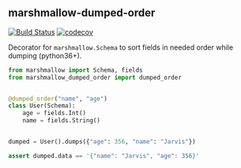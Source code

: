 ## marshmallow-dumped-order

[![Build Status](https://travis-ci.org/maximdanilchenko/marshmallow-dumped-order.svg?branch=master)](https://travis-ci.org/maximdanilchenko/marshmallow-dumped-order)
[![codecov](https://codecov.io/gh/maximdanilchenko/marshmallow-dumped-order/branch/master/graph/badge.svg)](https://codecov.io/gh/maximdanilchenko/marshmallow-dumped-order)

Decorator for `marshmallow.Schema` to sort fields 
in needed order while dumping (python36+).

```python
from marshmallow import Schema, fields
from marshmallow_dumped_order import dumped_order


@dumped_order("name", "age")
class User(Schema):
    age = fields.Int()
    name = fields.String()


dumped = User().dumps({"age": 356, "name": "Jarvis"})

assert dumped.data == '{"name": "Jarvis", "age": 356}'
```
